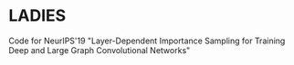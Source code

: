 # LADIES
Code for NeurIPS'19 "Layer-Dependent Importance Sampling for Training Deep and Large Graph Convolutional Networks"

